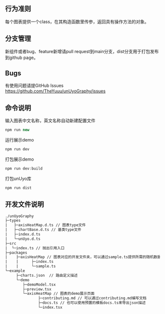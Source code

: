 ## 行为准则
每个图表提供一个class，在其构造函数里传参，返回具有操作方法的对象。

## 分支管理
新组件或者bug、feature新增请pull request到main分支，dist分支用于打包发布到github page。

## Bugs
有使用问题请提GitHub Issues https://github.com/TheYuuu/unUyoGraphy/issues  

## 命令说明
输入图表中文名称，英文名称自动新建配置文件
```js
npm run new
```

运行展示demo
```js
npm run dev
```

打包展示demo
```js
npm run dev:build
```

打包unUyo库
```js
npm run dist
```

## 开发文件说明
```html
./unUyoGraphy
├─types
|   ├─axisHeatMap.d.ts // 图表type文件
|   ├─chartBase.d.ts // 基类type文件
|   ├─index.d.ts
|   └─unUyo.d.ts
├─src
|  └─index.ts // 抛出引用入口
├─packages
|    ├─axisHeatMap // 图表对应的开发文件夹，可以通过sample.ts提供所需的随机数据函数
|    |      ├─index.ts
|    |      └─sample.ts
└─example
     ├─charts.json  // 路由定义描述
     └─demo
        ├─demoModel.tsx
        ├─preview.tsx
        └─axisHeatMap // 图表的demo展示页面
               ├─contributing.md // 可以通过contributing.md编写文档
               ├─docs.ts // 也可以使用预置的模板docs.ts来导出json描述
               └─index.tsx
```